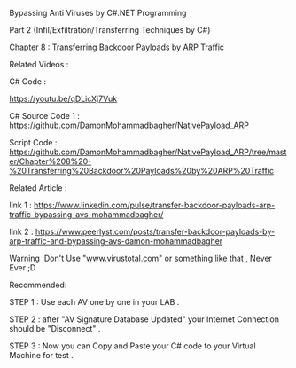 Bypassing Anti Viruses by C#.NET Programming

Part 2 (Infil/Exfiltration/Transferring Techniques by C#)

Chapter 8 : Transferring Backdoor Payloads by ARP Traffic 

Related Videos : 

C# Code : 

https://youtu.be/qDLicXj7Vuk

C# Source Code 1 : https://github.com/DamonMohammadbagher/NativePayload_ARP

Script Code  :  https://github.com/DamonMohammadbagher/NativePayload_ARP/tree/master/Chapter%208%20-%20Transferring%20Backdoor%20Payloads%20by%20ARP%20Traffic



Related Article : 

link 1 :  https://www.linkedin.com/pulse/transfer-backdoor-payloads-arp-traffic-bypassing-avs-mohammadbagher/

link 2 : https://www.peerlyst.com/posts/transfer-backdoor-payloads-by-arp-traffic-and-bypassing-avs-damon-mohammadbagher



Warning :Don't Use "www.virustotal.com" or something like that , Never Ever ;D

Recommended:

STEP 1 : Use each AV one by one in your LAB .

STEP 2 : after "AV Signature Database Updated" your Internet Connection should be "Disconnect" .

STEP 3 : Now you can Copy and Paste your C# code to your Virtual Machine for test .
